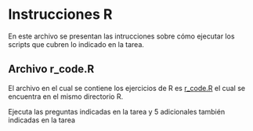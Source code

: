 # Instrucciones R

En este archivo se presentan las intrucciones sobre cómo ejecutar los scripts que cubren lo indicado en la tarea.

## Archivo r_code.R

El archivo en el cual se contiene los ejercicios de R es [r_code.R](r_code.R) el cual se encuentra en el mismo directorio R.

Ejecuta las preguntas indicadas en la tarea y 5 adicionales también indicadas en la tarea
